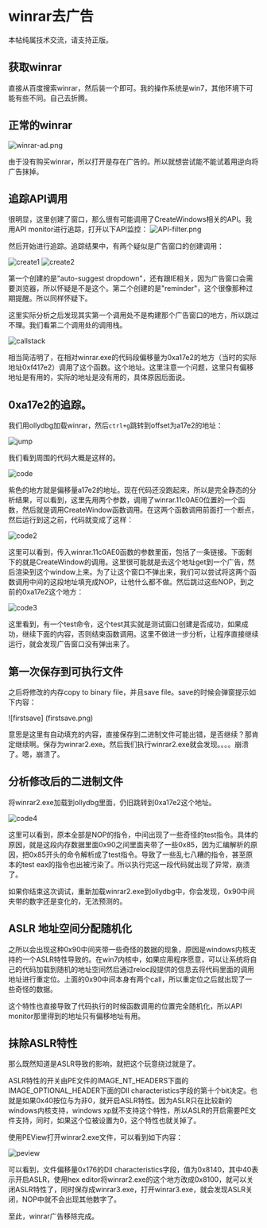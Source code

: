 # winrar去广告

本帖纯属技术交流，请支持正版。

## 获取winrar
直接从百度搜索winrar，然后装一个即可。我的操作系统是win7，其他环境下可能有些不同。自己去折腾。

## 正常的winrar

![winrar-ad.png](winrar-ad.png)

由于没有购买winrar，所以打开是存在广告的。所以就想尝试能不能试着用逆向将广告抹掉。

## 追踪API调用

很明显，这里创建了窗口，那么很有可能调用了CreateWindows相关的API。我用API monitor进行追踪，打开以下API监控：
 ![API-filter.png](API-filter.png)

然后开始进行追踪。追踪结果中，有两个疑似是广告窗口的创建调用：

![create1](create1.png)
![create2](create2.png)

第一个创建的是"auto-suggest dropdown"，还有跟IE相关，因为广告窗口会需要浏览器，所以怀疑是不是这个。第二个创建的是"reminder"，这个很像那种过期提醒。所以同样怀疑下。

这里实际分析之后发现其实第一个调用处不是构建那个广告窗口的地方，所以跳过不理。我们看第二个调用处的调用栈。

![callstack](callstack.png)

相当简洁明了，在相对winrar.exe的代码段偏移量为0xa17e2的地方（当时的实际地址0xf417e2）调用了这个函数。这个地址。这里注意一个问题，这里只有偏移地址是有用的，实际的地址是没有用的，具体原因后面说。

## 0xa17e2的追踪。

我们用ollydbg加载winrar，然后`ctrl+g`跳转到offset为a17e2的地址：

![jump](jump.png)

我们看到周围的代码大概是这样的。

![code](code.png)

紫色的地方就是偏移量a17e2的地址。现在代码还没跑起来，所以是完全静态的分析结果，可以看到，这里先用两个参数，调用了winrar.11c0AE0位置的一个函数，然后就是调用CreateWindow函数调用。在这两个函数调用前面打一个断点，然后运行到这之前，代码就变成了这样：

![code2](code2.png)

这里可以看到，传入winrar.11c0AE0函数的参数里面，包括了一条链接。下面剩下的就是CreateWindow的调用。这里很可能就是去这个地址get到一个广告，然后渲染到这个window上来。为了让这个窗口不弹出来，我们可以尝试将这两个函数调用中间的这段地址填充成NOP，让他什么都不做。然后跳过这些NOP，到之前的0xa17e2这个地方：

![code3](code3.png)

这里看到，有一个test命令，这个test其实就是测试窗口创建是否成功，如果成功，继续下面的内容，否则结束函数调用。这里不做进一步分析，让程序直接继续运行，就会发现广告窗口没有弹出来了。

## 第一次保存到可执行文件
之后将修改的内存copy to binary file，并且save file。save的时候会弹窗提示如下内容：

![firstsave] (firstsave.png)

意思是这里有自动填充的内容，直接保存到二进制文件可能出错，是否继续？那肯定继续啊。保存为winrar2.exe。然后我们执行winrar2.exe就会发现。。。。崩溃了。嗯，崩溃了。

## 分析修改后的二进制文件

将winrar2.exe加载到ollydbg里面，仍旧跳转到0xa17e2这个地址。

![code4](code4.png)

这里可以看到，原本全部是NOP的指令，中间出现了一些奇怪的test指令。具体的原因，就是这段内存数据里面0x90之间里面夹带了一些0x85，因为汇编解析的原因，把0x85开头的命令解析成了test指令。导致了一些乱七八糟的指令，甚至原本的test eax的指令也出被污染了。所以执行完这一段代码就出现了异常，崩溃了。

如果你结束这次调试，重新加载winrar2.exe到ollydbg中，你会发现，0x90中间夹带的数字还是变化的，无法预测的。

## ASLR 地址空间分配随机化

之所以会出现这种0x90中间夹带一些奇怪的数据的现象，原因是windows内核支持的一个ASLR特性导致的。在win7内核中，如果应用程序愿意，可以让系统将自己的代码加载到随机的地址空间然后通过reloc段提供的信息去将代码里面的调用地址进行重定位。上面的0x90中间本身有两个call，所以重定位之后就出现了一些奇怪的数据。

这个特性也直接导致了代码执行的时候函数调用的位置完全随机化，所以API monitor那里得到的地址只有偏移地址有用。

## 抹除ASLR特性

那么既然知道是ASLR导致的影响，就把这个玩意绕过就是了。

ASLR特性的开关由PE文件的IMAGE_NT_HEADERS下面的IMAGE_OPTIONAL_HEADER下面的Dll characteristics字段的第十个bit决定。也就是如果0x40按位与为非0，就开启ASLR特性。因为ASLR只在比较新的windows内核支持，windows xp就不支持这个特性，所以ASLR的开启需要PE文件支持，同时，如果这个位被设置为0，这个特性也就关掉了。

使用PEView打开winrar2.exe文件，可以看到如下内容：

![peview](peview.png)

可以看到，文件偏移量0x176的Dll characteristics字段，值为0x8140，其中40表示开启ASLR，使用hex editor将winrar2.exe的这个地方改成0x8100，就可以关闭ASLR特性了，同时保存成winrar3.exe，打开winrar3.exe，就会发现ASLR关闭，NOP中就不会出现其他数字了。

至此，winrar广告移除完成。




